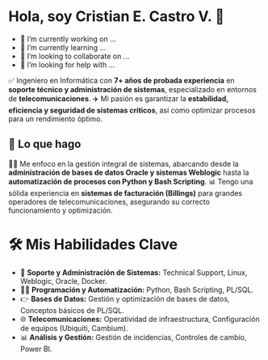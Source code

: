 # Hola, soy Cristian E. Castro V. 👋
- 🔭 I’m currently working on ...
- 🌱 I’m currently learning ...
- 👯 I’m looking to collaborate on ...
- 🤔 I’m looking for help with ...

✅ Ingeniero en Informática con **7+ años de probada experiencia** en **soporte técnico y administración de sistemas**, especializado en entornos de **telecomunicaciones**.
✈️  Mi pasión es garantizar la **estabilidad, eficiencia y seguridad de sistemas críticos**, así como optimizar procesos para un rendimiento óptimo.

## 🚀 Lo que hago

👨‍💻 Me enfoco en la gestión integral de sistemas, abarcando desde la **administración de bases de datos Oracle y sistemas Weblogic** hasta la **automatización de procesos con Python y Bash Scripting**. 
📊 Tengo una sólida experiencia en **sistemas de facturación (Billings)** para grandes operadores de telecomunicaciones, asegurando su correcto funcionamiento y optimización.

# 🛠️ Mis Habilidades Clave

* 🚀 **Soporte y Administración de Sistemas:** Technical Support, Linux, Weblogic, Oracle, Docker.
* 👨‍💻 **Programación y Automatización:** Python, Bash Scripting, PL/SQL.
* 👉 **Bases de Datos:** Gestión y optimización de bases de datos, Conceptos básicos de PL/SQL.
* 🌐 **Telecomunicaciones:** Operatividad de infraestructura, Configuración de equipos (Ubiquiti, Cambium).
* 📊 **Análisis y Gestión:** Gestión de incidencias, Controles de cambio, Power BI.
